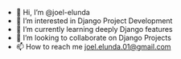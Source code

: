 - 👋 Hi, I’m @joel-elunda
- 👀 I’m interested in Django Project Development
- 🌱 I’m currently learning deeply Django features
- 💞️ I’m looking to collaborate on Django Projects
- 📫 How to reach me joel.elunda.01@gmail.com

<!---
joel-elunda/joel-elunda is a ✨ special ✨ repository because its `README.md` (this file) appears on your GitHub profile.
You can click the Preview link to take a look at your changes.
--->
